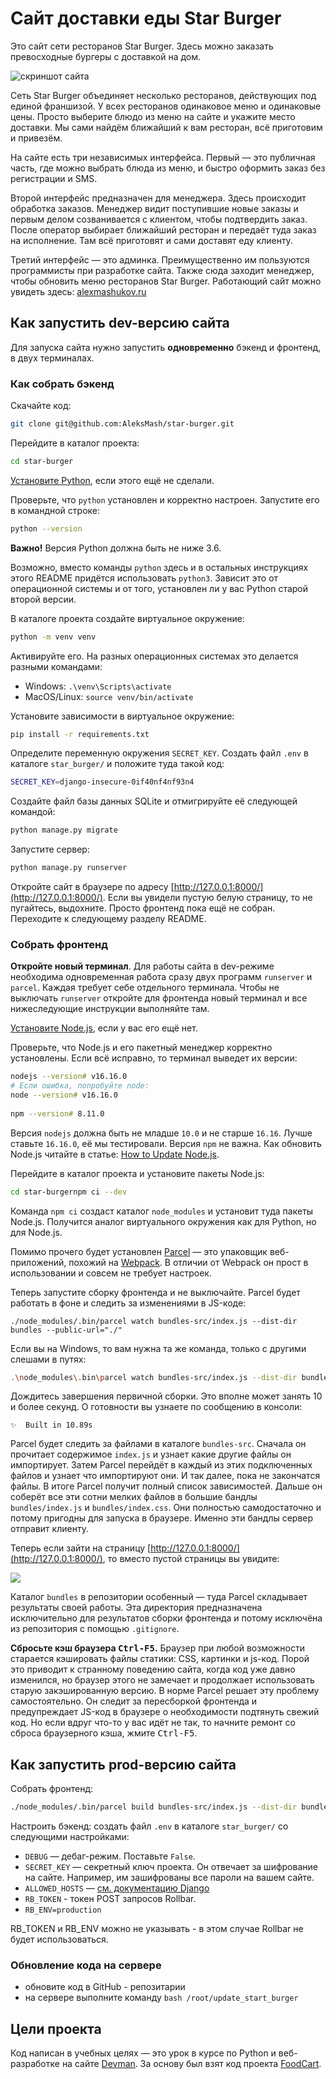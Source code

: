 # Сайт доставки еды Star Burger  
  
Это сайт сети ресторанов Star Burger. Здесь можно заказать превосходные бургеры с доставкой на дом.  
  
![скриншот сайта](https://dvmn.org/filer/canonical/1594651635/686/)  
  
  
Сеть Star Burger объединяет несколько ресторанов, действующих под единой франшизой. У всех ресторанов одинаковое меню и одинаковые цены. Просто выберите блюдо из меню на сайте и укажите место доставки. Мы сами найдём ближайший к вам ресторан, всё приготовим и привезём.  
  
На сайте есть три независимых интерфейса. Первый — это публичная часть, где можно выбрать блюда из меню, и быстро оформить заказ без регистрации и SMS.  
  
Второй интерфейс предназначен для менеджера. Здесь происходит обработка заказов. Менеджер видит поступившие новые заказы и первым делом созванивается с клиентом, чтобы подтвердить заказ. После оператор выбирает ближайший ресторан и передаёт туда заказ на исполнение. Там всё приготовят и сами доставят еду клиенту.  
  
Третий интерфейс — это админка. Преимущественно им пользуются программисты при разработке сайта. Также сюда заходит менеджер, чтобы обновить меню ресторанов Star Burger.  Работающий сайт можно увидеть здесь: [alexmashukov.ru](https://alexmashukov.ru)
  
## Как запустить dev-версию сайта  
  
Для запуска сайта нужно запустить **одновременно** бэкенд и фронтенд, в двух терминалах.  
  
### Как собрать бэкенд  
  
Скачайте код:  

```sh  
git clone git@github.com:AleksMash/star-burger.git
```  
  
Перейдите в каталог проекта:

```sh  
cd star-burger
```  
  
[Установите Python](https://www.python.org/), если этого ещё не сделали.  
  
Проверьте, что `python` установлен и корректно настроен. Запустите его в командной строке:  
```sh  
python --version
```  

**Важно!** Версия Python должна быть не ниже 3.6.  
  
Возможно, вместо команды `python` здесь и в остальных инструкциях этого README придётся использовать `python3`. Зависит это от операционной системы и от того, установлен ли у вас Python старой второй версии.   
  
В каталоге проекта создайте виртуальное окружение:  

```sh  
python -m venv venv
```  

Активируйте его. На разных операционных системах это делается разными командами:  
  
- Windows: `.\venv\Scripts\activate`  
- MacOS/Linux: `source venv/bin/activate`  
    
Установите зависимости в виртуальное окружение:  

```sh  
pip install -r requirements.txt
```  
  
Определите переменную окружения `SECRET_KEY`. Создать файл `.env` в каталоге `star_burger/` и положите туда такой код:  
```sh  
SECRET_KEY=django-insecure-0if40nf4nf93n4  
```  
  
Создайте файл базы данных SQLite и отмигрируйте её следующей командой:  
  
```sh  
python manage.py migrate
```  
  
Запустите сервер:  
  
```sh  
python manage.py runserver
```  
  
Откройте сайт в браузере по адресу [http://127.0.0.1:8000/](http://127.0.0.1:8000/). Если вы увидели пустую белую страницу, то не пугайтесь, выдохните. Просто фронтенд пока ещё не собран. Переходите к следующему разделу README.  
  
### Собрать фронтенд  
  
**Откройте новый терминал**. Для работы сайта в dev-режиме необходима одновременная работа сразу двух программ `runserver` и `parcel`. Каждая требует себе отдельного терминала. Чтобы не выключать `runserver` откройте для фронтенда новый терминал и все нижеследующие инструкции выполняйте там.  
  
[Установите Node.js](https://nodejs.org/en/), если у вас его ещё нет.  
  
Проверьте, что Node.js и его пакетный менеджер корректно установлены. Если всё исправно, то терминал выведет их версии:  
  
```sh  
nodejs --version# v16.16.0  
# Если ошибка, попробуйте node:  
node --version# v16.16.0  
  
npm --version# 8.11.0  
```  
  
Версия `nodejs` должна быть не младше `10.0` и не старше `16.16`. Лучше ставьте `16.16.0`, её мы тестировали. Версия `npm` не важна. Как обновить Node.js читайте в статье: [How to Update Node.js](https://phoenixnap.com/kb/update-node-js-version).  
  
Перейдите в каталог проекта и установите пакеты Node.js:  
  
```sh  
cd star-burgernpm ci --dev
```  
  
Команда `npm ci` создаст каталог `node_modules` и установит туда пакеты Node.js. Получится аналог виртуального окружения как для Python, но для Node.js.  
  
Помимо прочего будет установлен [Parcel](https://parceljs.org/) — это упаковщик веб-приложений, похожий на [Webpack](https://webpack.js.org/). В отличии от Webpack он прост в использовании и совсем не требует настроек.  
  
Теперь запустите сборку фронтенда и не выключайте. Parcel будет работать в фоне и следить за изменениями в JS-коде:  
  
```shell
./node_modules/.bin/parcel watch bundles-src/index.js --dist-dir bundles --public-url="./"
```  
  
Если вы на Windows, то вам нужна та же команда, только с другими слешами в путях:  
  
```sh  
.\node_modules\.bin\parcel watch bundles-src/index.js --dist-dir bundles --public-url="./"
```  
  
Дождитесь завершения первичной сборки. Это вполне может занять 10 и более секунд. О готовности вы узнаете по сообщению в консоли:  
  
```  
✨  Built in 10.89s
```  
  
Parcel будет следить за файлами в каталоге `bundles-src`. Сначала он прочитает содержимое `index.js` и узнает какие другие файлы он импортирует. Затем Parcel перейдёт в каждый из этих подключенных файлов и узнает что импортируют они. И так далее, пока не закончатся файлы. В итоге Parcel получит полный список зависимостей. Дальше он соберёт все эти сотни мелких файлов в большие бандлы `bundles/index.js` и `bundles/index.css`. Они полностью самодостаточно и потому пригодны для запуска в браузере. Именно эти бандлы сервер отправит клиенту.  
  
Теперь если зайти на страницу  [http://127.0.0.1:8000/](http://127.0.0.1:8000/), то вместо пустой страницы вы увидите:  
  
![](https://dvmn.org/filer/canonical/1594651900/687/)  
  
Каталог `bundles` в репозитории особенный — туда Parcel складывает результаты своей работы. Эта директория предназначена исключительно для результатов сборки фронтенда и потому исключёна из репозитория с помощью `.gitignore`.  
  
**Сбросьте кэш браузера <kbd>Ctrl-F5</kbd>.** Браузер при любой возможности старается кэшировать файлы статики: CSS, картинки и js-код. Порой это приводит к странному поведению сайта, когда код уже давно изменился, но браузер этого не замечает и продолжает использовать старую закэшированную версию. В норме Parcel решает эту проблему самостоятельно. Он следит за пересборкой фронтенда и предупреждает JS-код в браузере о необходимости подтянуть свежий код. Но если вдруг что-то у вас идёт не так, то начните ремонт со сброса браузерного кэша, жмите <kbd>Ctrl-F5</kbd>.  
  
  
## Как запустить prod-версию сайта  
  
Собрать фронтенд:  
  
```sh  
./node_modules/.bin/parcel build bundles-src/index.js --dist-dir bundles --public-url="./"
```  
  
Настроить бэкенд: создать файл `.env` в каталоге `star_burger/` со следующими настройками:  
  
- `DEBUG` — дебаг-режим. Поставьте `False`.  
- `SECRET_KEY` — секретный ключ проекта. Он отвечает за шифрование на сайте. Например, им зашифрованы все пароли на вашем сайте.  
- `ALLOWED_HOSTS` — [см. документацию Django](https://docs.djangoproject.com/en/3.1/ref/settings/#allowed-hosts) 
- `RB_TOKEN` - токен POST запросов Rollbar. 
- `RB_ENV=production` 

RB_TOKEN и RB_ENV можно не указывать - в этом случае Rollbar не будет использоваться.  


### Обновление кода на сервере

- обновите код в GitHub - репозитарии
- на сервере выполните команду `bash /root/update_start_burger`
  
## Цели проекта  
  
Код написан в учебных целях — это урок в курсе по Python и веб-разработке на сайте [Devman](https://dvmn.org). За основу был взят код проекта [FoodCart](https://github.com/Saibharath79/FoodCart).  